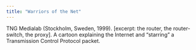 ```yaml
---
title: "Warriors of the Net"
---
```


TNG Medialab (Stockholm, Sweden, 1999). [excerpt: the router, the router-switch, the proxy]. A cartoon explaining the Internet and “starring” a Transmission Control Protocol packet.

